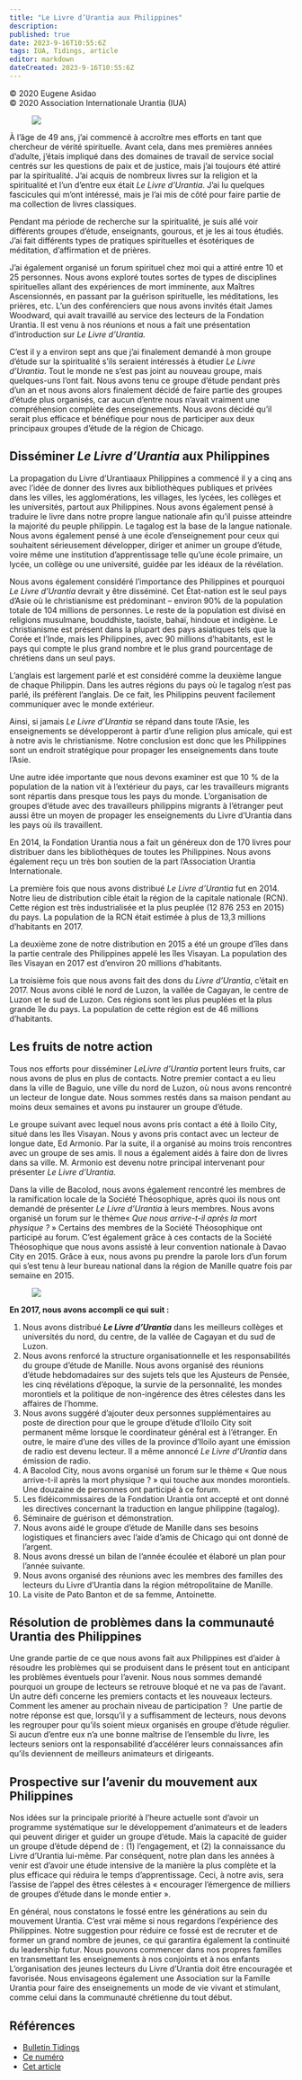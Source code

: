```yaml
---
title: "Le Livre d’Urantia aux Philippines"
description: 
published: true
date: 2023-9-16T10:55:6Z
tags: IUA, Tidings, article
editor: markdown
dateCreated: 2023-9-16T10:55:6Z
---
```


<p class="v-card v-sheet theme--light grey lighten-3 px-2">© 2020 Eugene Asidao<br>© 2020 Association Internationale Urantia (IUA)</p>


<figure id="Figure_1" class="image urantiapedia">
<img src="/image/article/IUA_Tidings/Filipino-Group-2ED-1.jpg">
</figure>

À l’âge de 49 ans, j’ai commencé à accroître mes efforts en tant que chercheur de vérité spirituelle. Avant cela, dans mes premières années d’adulte, j’étais impliqué dans des domaines de travail de service social centrés sur les questions de paix et de justice, mais j’ai toujours été attiré par la spiritualité. J’ai acquis de nombreux livres sur la religion et la spiritualité et l’un d’entre eux était _Le Livre d’Urantia_. J’ai lu quelques fascicules qui m’ont intéressé, mais je l’ai mis de côté pour faire partie de ma collection de livres classiques.

Pendant ma période de recherche sur la spiritualité, je suis allé voir différents groupes d’étude, enseignants, gourous, et je les ai tous étudiés. J’ai fait différents types de pratiques spirituelles et ésotériques de méditation, d’affirmation et de prières.

J’ai également organisé un forum spirituel chez moi qui a attiré entre 10 et 25 personnes. Nous avons exploré toutes sortes de types de disciplines spirituelles allant des expériences de mort imminente, aux Maîtres Ascensionnés, en passant par la guérison spirituelle, les méditations, les prières, etc. L’un des conférenciers que nous avons invités était James Woodward, qui avait travaillé au service des lecteurs de la Fondation Urantia. Il est venu à nos réunions et nous a fait une présentation d’introduction sur _Le Livre d’Urantia._

C’est il y a environ sept ans que j’ai finalement demandé à mon groupe d’étude sur la spiritualité s’ils seraient intéressés à étudier _Le Livre d’Urantia_. Tout le monde ne s’est pas joint au nouveau groupe, mais quelques-uns l’ont fait. Nous avons tenu ce groupe d’étude pendant près d’un an et nous avons alors finalement décidé de faire partie des groupes d’étude plus organisés, car aucun d’entre nous n’avait vraiment une compréhension complète des enseignements. Nous avons décidé qu’il serait plus efficace et bénéfique pour nous de participer aux deux principaux groupes d’étude de la région de Chicago.

## Disséminer _Le Livre d’Urantia_ aux Philippines

La propagation du Livre d’Urantiaaux Philippines a commencé il y a cinq ans avec l’idée de donner des livres aux bibliothèques publiques et privées dans les villes, les agglomérations, les villages, les lycées, les collèges et les universités, partout aux Philippines. Nous avons également pensé à traduire le livre dans notre propre langue nationale afin qu’il puisse atteindre la majorité du peuple philippin. Le tagalog est la base de la langue nationale. Nous avons également pensé à une école d’enseignement pour ceux qui souhaitent sérieusement développer, diriger et animer un groupe d’étude, voire même une institution d’apprentissage telle qu’une école primaire, un lycée, un collège ou une université, guidée par les idéaux de la révélation.

Nous avons également considéré l’importance des Philippines et pourquoi _Le Livre d’Urantia_ devrait y être disséminé. Cet État-nation est le seul pays d’Asie où le christianisme est prédominant – environ 90% de la population totale de 104 millions de personnes. Le reste de la population est divisé en religions musulmane, bouddhiste, taoïste, bahaï, hindoue et indigène. Le christianisme est présent dans la plupart des pays asiatiques tels que la Corée et l’Inde, mais les Philippines, avec 90 millions d’habitants, est le pays qui compte le plus grand nombre et le plus grand pourcentage de chrétiens dans un seul pays.

L’anglais est largement parlé et est considéré comme la deuxième langue de chaque Philippin. Dans les autres régions du pays où le tagalog n’est pas parlé, ils préfèrent l’anglais. De ce fait, les Philippins peuvent facilement communiquer avec le monde extérieur.

Ainsi, si jamais _Le_ _Livre d’Urantia_ se répand dans toute l’Asie, les enseignements se développeront à partir d’une religion plus amicale, qui est à notre avis le christianisme. Notre conclusion est donc que les Philippines sont un endroit stratégique pour propager les enseignements dans toute l’Asie.

Une autre idée importante que nous devons examiner est que 10 % de la population de la nation vit à l’extérieur du pays, car les travailleurs migrants sont répartis dans presque tous les pays du monde. L’organisation de groupes d’étude avec des travailleurs philippins migrants à l’étranger peut aussi être un moyen de propager les enseignements du Livre d’Urantia dans les pays où ils travaillent.

En 2014, la Fondation Urantia nous a fait un généreux don de 170 livres pour distribuer dans les bibliothèques de toutes les Philippines. Nous avons également reçu un très bon soutien de la part l’Association Urantia Internationale.

La première fois que nous avons distribué _Le Livre d’Urantia_ fut en 2014. Notre lieu de distribution cible était la région de la capitale nationale (RCN). Cette région est très industrialisée et la plus peuplée (12 876 253 en 2015) du pays. La population de la RCN était estimée à plus de 13,3 millions d’habitants en 2017.

La deuxième zone de notre distribution en 2015 a été un groupe d’îles dans la partie centrale des Philippines appelé les îles Visayan. La population des îles Visayan en 2017 est d’environ 20 millions d’habitants.

La troisième fois que nous avons fait des dons du _Livre d’Urantia_, c’était en 2017. Nous avons ciblé le nord de Luzon, la vallée de Cagayan, le centre de Luzon et le sud de Luzon. Ces régions sont les plus peuplées et la plus grande île du pays. La population de cette région est de 46 millions d’habitants.

## Les fruits de notre action

Tous nos efforts pour disséminer _LeLivre d’Urantia_ portent leurs fruits, car nous avons de plus en plus de contacts. Notre premier contact a eu lieu dans la ville de Baguio, une ville du nord de Luzon, où nous avons rencontré un lecteur de longue date. Nous sommes restés dans sa maison pendant au moins deux semaines et avons pu instaurer un groupe d’étude.

Le groupe suivant avec lequel nous avons pris contact a été à Iloilo City, situé dans les îles Visayan. Nous y avons pris contact avec un lecteur de longue date, Ed Armonio. Par la suite, il a organisé au moins trois rencontres avec un groupe de ses amis. Il nous a également aidés à faire don de livres dans sa ville. M. Armonio est devenu notre principal intervenant pour présenter _Le Livre d’Urantia_.

Dans la ville de Bacolod, nous avons également rencontré les membres de la ramification locale de la Société Théosophique, après quoi ils nous ont demandé de présenter _Le Livre d’Urantia_ à leurs membres. Nous avons organisé un forum sur le thème« _Que nous arrive-t-il après la mort physique ?_ » Certains des membres de la Société Théosophique ont participé au forum. C’est également grâce à ces contacts de la Société Théosophique que nous avons assisté à leur convention nationale à Davao City en 2015. Grâce à eux, nous avons pu prendre la parole lors d’un forum qui s’est tenu à leur bureau national dans la région de Manille quatre fois par semaine en 2015.

<figure id="Figure_2" class="image urantiapedia">
<img src="/image/article/IUA_Tidings/Filipino-Translation-Team.jpg">
</figure>

**En 2017, nous avons accompli ce qui suit :**

1. Nous avons distribué **_Le Livre d’Urantia_** dans les meilleurs collèges et universités du nord, du centre, de la vallée de Cagayan et du sud de Luzon.
2. Nous avons renforcé la structure organisationnelle et les responsabilités du groupe d’étude de Manille. Nous avons organisé des réunions d’étude hebdomadaires sur des sujets tels que les Ajusteurs de Pensée, les cinq révélations d’époque, la survie de la personnalité, les mondes morontiels et la politique de non-ingérence des êtres célestes dans les affaires de l’homme.
3. Nous avons suggéré d’ajouter deux personnes supplémentaires au poste de direction pour que le groupe d’étude d’Iloilo City soit permanent même lorsque le coordinateur général est à l’étranger. En outre, le maire d’une des villes de la province d’Iloilo ayant une émission de radio est devenu lecteur. Il a même annoncé _Le Livre d’Urantia_ dans émission de radio.
4. A Bacolod City, nous avons organisé un forum sur le thème « Que nous arrive-t-il après la mort physique ? » qui touche aux mondes morontiels. Une douzaine de personnes ont participé à ce forum.
5. Les fidéicommissaires de la Fondation Urantia ont accepté et ont donné les directives concernant la traduction en langue philippine (tagalog).
6. Séminaire de guérison et démonstration.
7. Nous avons aidé le groupe d’étude de Manille dans ses besoins logistiques et financiers avec l’aide d’amis de Chicago qui ont donné de l’argent.
8. Nous avons dressé un bilan de l’année écoulée et élaboré un plan pour l’année suivante.
9. Nous avons organisé des réunions avec les membres des familles des lecteurs du Livre d’Urantia dans la région métropolitaine de Manille.
10. La visite de Pato Banton et de sa femme, Antoinette.

## Résolution de problèmes dans la communauté Urantia des Philippines

Une grande partie de ce que nous avons fait aux Philippines est d’aider à résoudre les problèmes qui se produisent dans le présent tout en anticipant les problèmes éventuels pour l’avenir. Nous nous sommes demandé pourquoi un groupe de lecteurs se retrouve bloqué et ne va pas de l’avant. Un autre défi concerne les premiers contacts et les nouveaux lecteurs. Comment les amener au prochain niveau de participation ?  Une partie de notre réponse est que, lorsqu’il y a suffisamment de lecteurs, nous devons les regrouper pour qu’ils soient mieux organisés en groupe d’étude régulier. Si aucun d’entre eux n’a une bonne maîtrise de l’ensemble du livre, les lecteurs seniors ont la responsabilité d’accélérer leurs connaissances afin qu’ils deviennent de meilleurs animateurs et dirigeants.

## Prospective sur l’avenir du mouvement aux Philippines

Nos idées sur la principale priorité à l’heure actuelle sont d’avoir un programme systématique sur le développement d’animateurs et de leaders qui peuvent diriger et guider un groupe d’étude. Mais la capacité de guider un groupe d’étude dépend de : (1) l’engagement, et (2) la connaissance du Livre d’Urantia lui-même. Par conséquent, notre plan dans les années à venir est d’avoir une étude intensive de la manière la plus complète et la plus efficace qui réduira le temps d’apprentissage. Ceci, à notre avis, sera l’assise de l’appel des êtres célestes à « encourager l’émergence de milliers de groupes d’étude dans le monde entier ».

En général, nous constatons le fossé entre les générations au sein du mouvement Urantia. C’est vrai même si nous regardons l’expérience des Philippines. Notre suggestion pour réduire ce fossé est de recruter et de former un grand nombre de jeunes, ce qui garantira également la continuité du leadership futur. Nous pouvons commencer dans nos propres familles en transmettant les enseignements à nos conjoints et à nos enfants L’organisation des jeunes lecteurs du Livre d’Urantia doit être encouragée et favorisée. Nous envisageons également une Association sur la Famille Urantia pour faire des enseignements un mode de vie vivant et stimulant, comme celui dans la communauté chrétienne du tout début.



## Références

- [Bulletin Tidings](https://urantia-association.org/newsletter/ncategory/tidings-fr/?lang=fr)
- [Ce numéro](https://urantia-association.org/newsletter/tidings-juin-2020/?lang=fr)
- [Cet article](https://urantia-association.org/le-livre-durantia-aux-philippines/?lang=fr)

